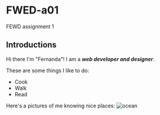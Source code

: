 # FWED-a01
FEWD assignment 1

## Introductions
Hi there I'm "Fernanda"! I am a _**web developer and designer**_.

These are some things I like to do:
* Cook
* Walk
* Read

Here's a pictures of me knowing nice places:
![ocean](https://www.instagram.com/p/CJkLTaWjFtIry514RpzZcIkAzdEAClvqg3gfGI0/)



